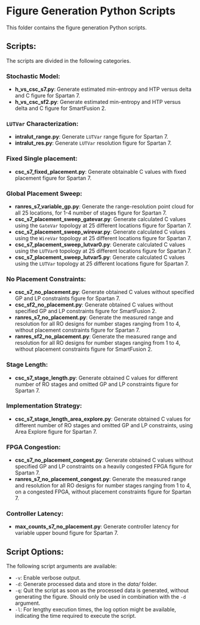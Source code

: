 # Figure Generation Python Scripts

This folder contains the figure generation Python scripts.

## Scripts:

The scripts are divided in the following categories.

### Stochastic Model:

- **h_vs_csc_s7.py**: Generate estimated min-entropy and HTP versus delta and C figure for Spartan 7.
- **h_vs_csc_sf2.py**: Generate estimated min-entropy and HTP versus delta and C figure for SmartFusion 2.

### `LUTVar` Characterization:

- **intralut_range.py**: Generate `LUTVar` range figure for Spartan 7.
- **intralut_res.py**: Generate `LUTVar` resolution figure for Spartan 7.

### Fixed Single placement:

- **csc_s7_fixed_placement.py**: Generate obtainable C values with fixed placement figure for Spartan 7.

### Global Placement Sweep:

- **ranres_s7_variable_gp.py**: Generate the range-resolution point cloud for all 25 locations, for 1-4 number of stages figure for Spartan 7.
- **csc_s7_placement_sweep_gatevar.py**: Generate calculated C values using the `GateVar` topology at 25 different locations figure for Spartan 7.
- **csc_s7_placement_sweep_wirevar.py**: Generate calculated C values using the `WireVar` topology at 25 different locations figure for Spartan 7.
- **csc_s7_placement_sweep_lutvar0.py**: Generate calculated C values using the `LUTVar0` topology at 25 different locations figure for Spartan 7.
- **csc_s7_placement_sweep_lutvar5.py**: Generate calculated C values using the `LUTVar` topology at 25 different locations figure for Spartan 7.

### No Placement Constraints:

- **csc_s7_no_placement.py**: Generate obtained C values without specified GP and LP constraints figure for Spartan 7.
- **csc_sf2_no_placement.py**: Generate obtained C values without specified GP and LP constraints figure for SmartFusion 2.
- **ranres_s7_no_placement.py**: Generate the measured range and resolution for all RO designs for number stages ranging from 1 to 4, without placement constraints figure for Spartan 7.
- **ranres_sf2_no_placement.py**: Generate the measured range and resolution for all RO designs for number stages ranging from 1 to 4, without placement constraints figure for SmartFusion 2.

### Stage Length:

- **csc_s7_stage_length.py**: Generate obtained C values for different number of RO stages and omitted GP and LP constraints figure for Spartan 7.

### Implementation Strategy:
- **csc_s7_stage_length_area_explore.py**: Generate obtained C values for different number of RO stages and omitted GP and LP constraints, using Area Explore figure for Spartan 7.

### FPGA Congestion:

- **csc_s7_no_placement_congest.py**: Generate obtained C values without specified GP and LP constraints on a heavily congested FPGA figure for Spartan 7.
- **ranres_s7_no_placement_congest.py**: Generate the measured range and resolution for all RO designs for number stages ranging from 1 to 4, on a congested FPGA, without placement constraints figure for Spartan 7.

### Controller Latency:

- **max_counts_s7_no_placement.py**: Generate controller latency for variable upper bound figure for Spartan 7.

## Script Options:

The following script arguments are available:
- `-v`: Enable verbose output.
- `-d`: Generate processed data and store in the *data/* folder.
- `-q`: Quit the script as soon as the processed data is generated, without generating the figure. Should only be used in combination with the `-d` argument.
- `-l`: For lengthy execution times, the log option might be available, indicating the time required to execute the script.